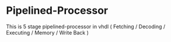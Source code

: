 # Pipelined-Processor

This is 5 stage pipelined-processor in vhdl ( Fetching / Decoding / Executing / Memory / Write Back ) 

